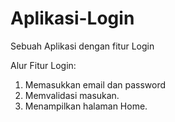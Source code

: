 # Aplikasi-Login
Sebuah Aplikasi dengan fitur Login 

Alur Fitur Login:
1. Memasukkan email dan password
2. Memvalidasi masukan.
3. Menampilkan halaman Home.
